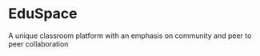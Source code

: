 # EduSpace
A unique classroom platform with an emphasis on community and peer to peer collaboration
